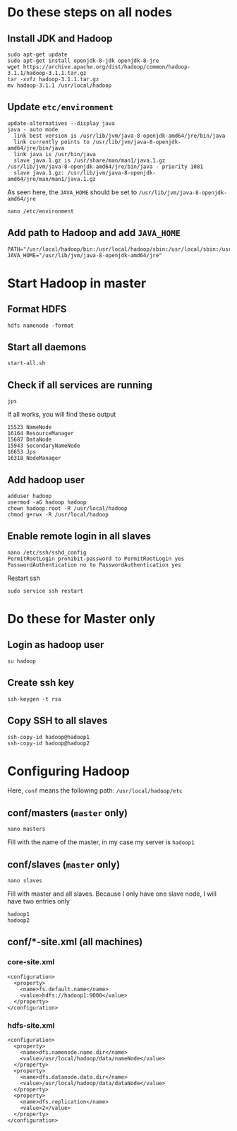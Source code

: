 # Do these steps on all nodes

## Install JDK and Hadoop

```
sudo apt-get update
sudo apt-get install openjdk-8-jdk openjdk-8-jre
wget https://archive.apache.org/dist/hadoop/common/hadoop-3.1.1/hadoop-3.1.1.tar.gz
tar -xvfz hadoop-3.1.1.tar.gz
mv hadoop-3.1.1 /usr/local/hadoop
```

## Update `etc/environment`

```
update-alternatives --display java
java - auto mode
  link best version is /usr/lib/jvm/java-8-openjdk-amd64/jre/bin/java
  link currently points to /usr/lib/jvm/java-8-openjdk-amd64/jre/bin/java
  link java is /usr/bin/java
  slave java.1.gz is /usr/share/man/man1/java.1.gz
/usr/lib/jvm/java-8-openjdk-amd64/jre/bin/java - priority 1081
  slave java.1.gz: /usr/lib/jvm/java-8-openjdk-amd64/jre/man/man1/java.1.gz
```
As seen here, the `JAVA_HOME` should be set to `/usr/lib/jvm/java-8-openjdk-amd64/jre`

```
nano /etc/environment
```

## Add path to Hadoop and add `JAVA_HOME`

```
PATH="/usr/local/hadoop/bin:/usr/local/hadoop/sbin:/usr/local/sbin:/usr/local/bin:/usr/sbin:/usr/bin:/sbin:/bin:/usr/games:/usr/local/games:/snap/bin"
JAVA_HOME="/usr/lib/jvm/java-8-openjdk-amd64/jre"
```

# Start Hadoop in master

## Format HDFS

```
hdfs namenode -format
```

## Start all daemons

```
start-all.sh
```

## Check if all services are running

```
jps
```
If all works, you will find these output

```
15523 NameNode
16164 ResourceManager
15687 DataNode
15943 SecondaryNameNode
16653 Jps
16318 NodeManager
```

## Add hadoop user

```
adduser hadoop
usermod -aG hadoop hadoop
chown hadoop:root -R /usr/local/hadoop
chmod g+rwx -R /usr/local/hadoop
```

## Enable remote login in all slaves

```
nano /etc/ssh/sshd_config 
PermitRootLogin prohibit-password to PermitRootLogin yes 
PasswordAuthentication no to PasswordAuthentication yes
```
Restart ssh

```
sudo service ssh restart
```


# Do these for Master only

## Login as hadoop user

```
su hadoop
```

## Create ssh key

```
ssh-keygen -t rsa
```

## Copy SSH to all slaves

```
ssh-copy-id hadoop@hadoop1
ssh-copy-id hadoop@hadoop2
```

# Configuring Hadoop

Here, `conf` means the following path: `/usr/local/hadoop/etc`

## conf/masters (`master` only)

```
nano masters
```
Fill with the name of the master, in my case my server is `hadoop1`

## conf/slaves (`master` only)

```
nano slaves
```
Fill with master and all slaves. Because I only have one slave node, I will have two entries only

```
hadoop1
hadoop2
```

## conf/*-site.xml (all machines)

### core-site.xml

```
<configuration>
  <property>
    <name>fs.default.name</name>
    <value>hdfs://hadoop1:9000</value>
  </property>
</configuration>
```

### hdfs-site.xml

```
<configuration>
  <property>
    <name>dfs.namenode.name.dir</name>
    <value>/usr/local/hadoop/data/nameNode</value>
  </property>
  <property>
    <name>dfs.datanode.data.dir</name>
    <value>/usr/local/hadoop/data/dataNode</value>
  </property>
  <property>
    <name>dfs.replication</name>
    <value>2</value>
  </property>
</configuration>
```
